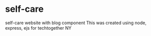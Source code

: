 # self-care
self-care website with blog component
This was created using node, express, ejs for techtogether NY 
